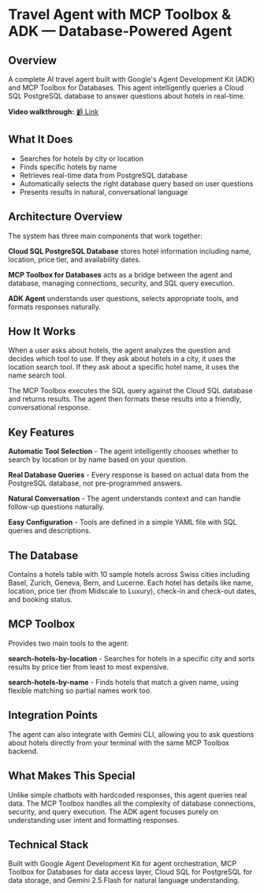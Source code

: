
# Travel Agent with MCP Toolbox & ADK — Database-Powered Agent

## Overview
A complete AI travel agent built with Google's Agent Development Kit (ADK) and MCP Toolbox for Databases. This agent intelligently queries a Cloud SQL PostgreSQL database to answer questions about hotels in real-time.

**Video walkthrough:** [📹 Link](https://youtu.be/9FprjaYkhnM)

## What It Does
- Searches for hotels by city or location
- Finds specific hotels by name
- Retrieves real-time data from PostgreSQL database
- Automatically selects the right database query based on user questions
- Presents results in natural, conversational language

## Architecture Overview

The system has three main components that work together:

**Cloud SQL PostgreSQL Database** stores hotel information including name, location, price tier, and availability dates.

**MCP Toolbox for Databases** acts as a bridge between the agent and database, managing connections, security, and SQL query execution.

**ADK Agent** understands user questions, selects appropriate tools, and formats responses naturally.

## How It Works

When a user asks about hotels, the agent analyzes the question and decides which tool to use. If they ask about hotels in a city, it uses the location search tool. If they ask about a specific hotel name, it uses the name search tool.

The MCP Toolbox executes the SQL query against the Cloud SQL database and returns results. The agent then formats these results into a friendly, conversational response.

## Key Features

**Automatic Tool Selection** - The agent intelligently chooses whether to search by location or by name based on your question.

**Real Database Queries** - Every response is based on actual data from the PostgreSQL database, not pre-programmed answers.

**Natural Conversation** - The agent understands context and can handle follow-up questions naturally.

**Easy Configuration** - Tools are defined in a simple YAML file with SQL queries and descriptions.

## The Database

Contains a hotels table with 10 sample hotels across Swiss cities including Basel, Zurich, Geneva, Bern, and Lucerne. Each hotel has details like name, location, price tier (from Midscale to Luxury), check-in and check-out dates, and booking status.

## MCP Toolbox

Provides two main tools to the agent:

**search-hotels-by-location** - Searches for hotels in a specific city and sorts results by price tier from least to most expensive.

**search-hotels-by-name** - Finds hotels that match a given name, using flexible matching so partial names work too.

## Integration Points

The agent can also integrate with Gemini CLI, allowing you to ask questions about hotels directly from your terminal with the same MCP Toolbox backend.

## What Makes This Special

Unlike simple chatbots with hardcoded responses, this agent queries real data. The MCP Toolbox handles all the complexity of database connections, security, and query execution. The ADK agent focuses purely on understanding user intent and formatting responses.

## Technical Stack

Built with Google Agent Development Kit for agent orchestration, MCP Toolbox for Databases for data access layer, Cloud SQL for PostgreSQL for data storage, and Gemini 2.5 Flash for natural language understanding.
